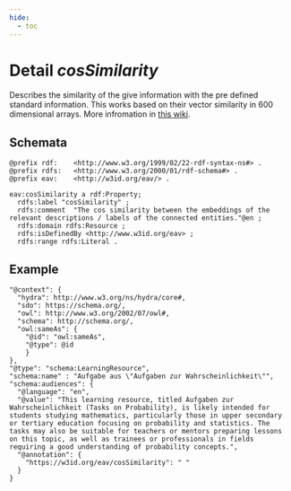 ```yaml
---
hide:
  - toc
---
```


# Detail *cosSimilarity*

Describes the similarity of the give information with the pre defined standard information. This works based on their vector similarity in 600 dimensional arrays. More infromation in [this wiki](https://en.wikipedia.org/wiki/Cosine_similarity).

## Schemata

```turtle
@prefix rdf:    <http://www.w3.org/1999/02/22-rdf-syntax-ns#> .
@prefix rdfs:   <http://www.w3.org/2000/01/rdf-schema#> .
@prefix eav:    <http://w3id.org/eav/> .

eav:cosSimilarity a rdf:Property;
  rdfs:label "cosSimilarity" ;
  rdfs:comment  "The cos similarity between the embeddings of the relevant descriptions / labels of the connected entities."@en ;
  rdfs:domain rdfs:Resource ;
  rdfs:isDefinedBy <http://www.w3id.org/eav> ;
  rdfs:range rdfs:Literal .  

```

## Example

```jsonld
"@context": {
  "hydra": http://www.w3.org/ns/hydra/core#,
  "sdo": https://schema.org/,
  "owl": http://www.w3.org/2002/07/owl#,
  "schema": http://schema.org/,
  "owl:sameAs": {
    "@id": "owl:sameAs",
    "@type": @id
    }
},
"@type": "schema:LearningResource",
"schema:name" : "Aufgabe aus \"Aufgaben zur Wahrscheinlichkeit\"",
"schema:audiences": {
  "@language": "en",
  "@value": "This learning resource, titled Aufgaben zur Wahrscheinlichkeit (Tasks on Probability), is likely intended for students studying mathematics, particularly those in upper secondary or tertiary education focusing on probability and statistics. The tasks may also be suitable for teachers or mentors preparing lessons on this topic, as well as trainees or professionals in fields requiring a good understanding of probability concepts.",
  "@annotation": {
    "https://w3id.org/eav/cosSimilarity": " "
  }
}
```